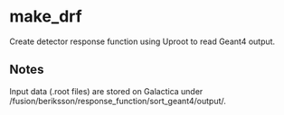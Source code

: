 # make_drf
Create detector response function using Uproot to read Geant4 output. 

Notes
-----
Input data (.root files) are stored on Galactica under /fusion/beriksson/response_function/sort_geant4/output/.
